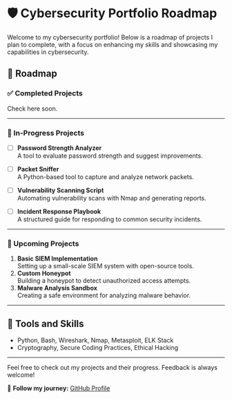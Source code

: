 # 🛡️ Cybersecurity Portfolio Roadmap

Welcome to my cybersecurity portfolio! Below is a roadmap of projects I plan to complete, with a focus on enhancing my skills and showcasing my capabilities in cybersecurity.

## 🚀 Roadmap

### ✅ Completed Projects

  Check here soon.


---

### 📌 In-Progress Projects
- [ ] **Password Strength Analyzer**  
  A tool to evaluate password strength and suggest improvements.  

- [ ] **Packet Sniffer**  
  A Python-based tool to capture and analyze network packets.

- [ ] **Vulnerability Scanning Script**  
  Automating vulnerability scans with Nmap and generating reports.

- [ ] **Incident Response Playbook**  
  A structured guide for responding to common security incidents.

---

### 📅 Upcoming Projects
1. **Basic SIEM Implementation**  
   Setting up a small-scale SIEM system with open-source tools.
2. **Custom Honeypot**  
   Building a honeypot to detect unauthorized access attempts.
3. **Malware Analysis Sandbox**  
   Creating a safe environment for analyzing malware behavior.

---

## 🔧 Tools and Skills
- Python, Bash, Wireshark, Nmap, Metasploit, ELK Stack
- Cryptography, Secure Coding Practices, Ethical Hacking

---

Feel free to check out my projects and their progress. Feedback is always welcome!

🌟 **Follow my journey:** [GitHub Profile](https://github.com/YMQSec)
